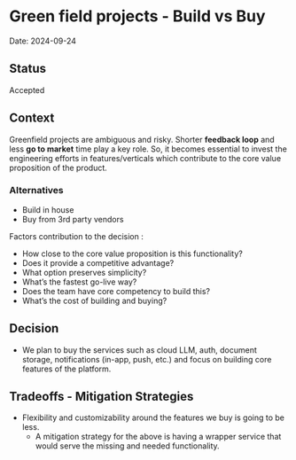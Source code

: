 # Green field projects - Build vs Buy 
Date: 2024-09-24

## Status
Accepted 

## Context
Greenfield projects are ambiguous and risky. Shorter **feedback loop** and less **go to market** time play a key role. So, it becomes essential to invest the engineering efforts in features/verticals which contribute to the core value proposition of the product. 

### Alternatives

* Build in house
* Buy from 3rd party vendors

Factors contribution to the decision :
* How close to the core value proposition is this functionality?
* Does it provide a competitive advantage?
* What option preserves simplicity?
* What’s the fastest go-live way?
* Does the team have core competency to build this?
* What’s the cost of building and buying? 


## Decision
* We plan to buy the services such as cloud LLM, auth, document storage, notifications (in-app, push, etc.) and focus on building core features of the platform.


## Tradeoffs - Mitigation Strategies

* Flexibility and customizability around the features we buy is going to be less. 
  * A mitigation strategy for the above is having a wrapper service that would serve the missing and needed functionality.

